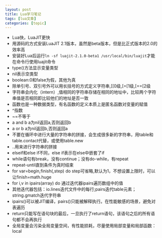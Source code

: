 ```yaml
---
layout: post
title: Lua学习笔记 
tags: [lua文章]
categories: [topic]
---
```

<div class="markdown-body">
      <ul>
<li>Lua快，LuaJIT更快</li>
<li>用源码的方式安装LuaJIT 2.1版本，虽然是beta版本，但是比正式版本的2.0的效率高</li>
<li>安装好Lua后运行<code>ln -sf luajit-2.1.0-beta1 /usr/local/bin/luajit</code>才能在命令行使用luajit命令</li>
<li>type()方法显示变量类型</li>
<li>nil表示空类型</li>
<li>boolean:0和false为假，其他为真</li>
<li>除单引号、双引号外可以用长括号的方式定义字符串,[[0级,[=[1级,[==[2级</li>
<li>字符串会内化（intern）,值相同的字符串存储在相同的地址中，比较两个字符串值是否相同即比较他们的地址是否一致</li>
<li>函数也是一种数据类型，有名函数的定义本质上是匿名函数对变量的赋值</li>
<li>^指数</li>
<li>~=不等于</li>
<li>a and b a为nil返回a,否则返回b</li>
<li>a or b a为nil返回b,否则返回a</li>
<li>不要在循环中进行大量的字符串的拼接，会生成很多新的字符串，用table和table.contact代替，或使用table.new</li>
<li>..用来进行字符串的拼接</li>
<li>elseif和else if不同，else if表示在else中嵌套了if</li>
<li>while语句有break，没有continue；没有do-while，有repeat</li>
<li>repeat-until直到条件为真时结束</li>
<li>for var=begin,finish(,step) do step可省略,默认为1，不想设置上限时，可以让finish=math.huge</li>
<li>for i,v in ipairs(array) do 通过迭代器ipairs遍历数组中的值</li>
<li>其他迭代器包括：io.lines迭代文件中的每行;pairs迭代table元素；string.gmatch迭代字符串</li>
<li>ipairs()可以被JIT编译，pairs()只能被解释执行。在性能敏感的场景，避免对表遍历</li>
<li>return只能写在语句块的最后，一旦执行了return语句，该语句之后的所有语句都不会再执行</li>
<li>全局变量会污染全局变量空间，有性能损耗，尽量使用局部变量和局部函数：local</li>
</ul>
    </div>